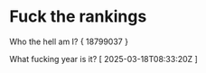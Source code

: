 # Fuck the rankings

Who the hell am I?
{ 18799037 }

What fucking year is it?
[ 2025-03-18T08:33:20Z ]

